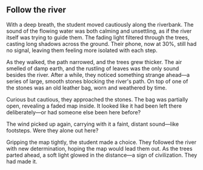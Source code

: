 
## Follow the river



With a deep breath, the student moved cautiously along the riverbank. The sound of the flowing water was both calming and unsettling, as if the river itself was trying to guide them. The fading light filtered through the trees, casting long shadows across the ground. Their phone, now at 30%, still had no signal, leaving them feeling more isolated with each step.

As they walked, the path narrowed, and the trees grew thicker. The air smelled of damp earth, and the rustling of leaves was the only sound besides the river. After a while, they noticed something strange ahead—a series of large, smooth stones blocking the river's path. On top of one of the stones was an old leather bag, worn and weathered by time.

Curious but cautious, they approached the stones. The bag was partially open, revealing a faded map inside. It looked like it had been left there deliberately—or had someone else been here before?

<!-- change this paragraph Luz Helena -->
<!-- The student felt a sudden surge of hope. Could this be a sign? 
Should they take the map and keep following the river, or was it a trap, left by someone who didn’t want to be found? -->

The wind picked up again, carrying with it a faint, distant sound—like footsteps. Were they alone out here?

Gripping the map tightly, the student made a choice. They followed the river with new determination, hoping the map would lead them out. As the trees parted ahead, a soft light glowed in the distance—a sign of civilization. They had made it.

